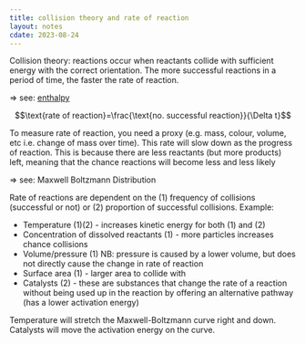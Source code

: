 ```yaml
---
title: collision theory and rate of reaction
layout: notes
cdate: 2023-08-24
---
```


Collision theory: reactions occur when reactants collide with sufficient energy with the correct orientation. The more successful reactions in a period of time, the faster the rate of reaction.

=> see: [enthalpy](/notes/enthalpy)

$$\text{rate of reaction}=\frac{\text{no. successful reaction}}{\Delta t}$$

To measure rate of reaction, you need a proxy (e.g. mass, colour, volume, etc i.e. change of mass over time). This rate will slow down as the progress of reaction. This is because there are less reactants (but more products) left, meaning that the chance reactions will become less and less likely

=> see: Maxwell Boltzmann Distribution

Rate of reactions are dependent on the (1) frequency of collisions (successful or not) or (2) proportion of successful collisions. Example:
- Temperature (1)(2) - increases kinetic energy for both (1) and (2)
- Concentration of dissolved reactants (1) - more particles increases chance collisions
- Volume/pressure (1) NB: pressure is caused by a lower volume, but does not directly cause the change in rate of reaction
- Surface area (1) - larger area to collide with
- Catalysts (2) - these are substances that change the rate of a reaction without being used up in the reaction by offering an alternative pathway (has a lower activation energy)

Temperature will stretch the Maxwell-Boltzmann curve right and down. Catalysts will move the activation energy on the curve.
